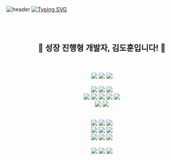 
![header](https://capsule-render.vercel.app/api?type=waving&color=6284F7FF&text=&animation=twinkling&height=90)
[![Typing SVG](https://readme-typing-svg.demolab.com?font=Alkatra&weight=500&size=45&duration=3500&pause=3&color=6284F7FF&center=false&vCenter=false&multiline=true&repeat=true&width=1000&height=80&lines=Hello+World!👋)](https://git.io/typing-svg)
<br/><br/>
<!--
**uthem150/uthem150** is a ✨ _special_ ✨ repository because its `README.md` (this file) appears on your GitHub profile.

Here are some ideas to get you started:

- 🔭 I’m currently working on ...
- 🌱 I’m currently learning ...
- 👯 I’m looking to collaborate on ...
- 🤔 I’m looking for help with ...
- 💬 Ask me about ...
- 📫 How to reach me: ...
- 😄 Pronouns: ...
- ⚡ Fun fact: ...
-->
<div align=center> 
<br/>

<h2 align="center">🌱 성장 진행형 개발자, 김도훈입니다! 🌱</h2>
  
<br/><br/>
<img src="https://img.shields.io/badge/JAVA-007396?style=for-the-badge&logo=java&logoColor=white">
<img src="https://img.shields.io/badge/Python-3776AB?style=for-the-badge&logo=Python&logoColor=white">
<img src="https://img.shields.io/badge/c-A8B9CC?style=for-the-badge&logo=c&logoColor=white">  
<br>
<img src="https://img.shields.io/badge/html-E34F26?style=for-the-badge&logo=html5&logoColor=white"> 
<img src="https://img.shields.io/badge/css-1572B6?style=for-the-badge&logo=css3&logoColor=white"> 
<img src="https://img.shields.io/badge/javascript-F7DF1E?style=for-the-badge&logo=javascript&logoColor=black">  
<img src="https://img.shields.io/badge/react-61DAFB?style=for-the-badge&logo=react&logoColor=black">
<img src="https://img.shields.io/badge/Next.js-000000?style=for-the-badge&logo=nextdotjs&logoColor=white">
<img src="https://img.shields.io/badge/django-092E20?style=for-the-badge&logo=django&logoColor=white">
<img src="https://img.shields.io/badge/MongoDB-47A248?style=for-the-badge&logo=mongodb&logoColor=white">
<img src="https://img.shields.io/badge/-Firebase-FFCA28?style=for-the-badge&logo=Firebase&logoColor=white"/>
<br>
<img src="https://img.shields.io/badge/Ant%20Design-1890FF?style=for-the-badge&logo=antdesign&logoColor=white"/>
<img src="https://img.shields.io/badge/bootstrap-7952B3?style=for-the-badge&logo=bootstrap&logoColor=white"> 

<br>
<img src="https://img.shields.io/badge/adobe illustrator-FF9A00?style=for-the-badge&logo=adobeillustrator&logoColor=white"> 
<img src="https://img.shields.io/badge/autodesk maya-37A5CC?style=for-the-badge&logo=autodeskmaya&logoColor=white"> 
<img src="https://img.shields.io/badge/figma-F24E1E?style=for-the-badge&logo=figma&logoColor=white">

<br>
<img src="https://img.shields.io/badge/Jupyter-F37626?style=for-the-badge&logo=Jupyter&logoColor=white"> 
<img src="https://img.shields.io/badge/Pycharm-000000?style=for-the-badge&logo=Pycharm&logoColor=white"> 
<img src="https://img.shields.io/badge/intellij idea-000000?style=for-the-badge&logo=intellijidea&logoColor=white">
<br>
<img src="https://img.shields.io/badge/visual studio-5C2D91?style=for-the-badge&logo=visualstudio&logoColor=white"> 
<img src="https://img.shields.io/badge/visual studio code-007ACC?style=for-the-badge&logo=visualstudiocode&logoColor=white"> 
<img src="https://img.shields.io/badge/arduino-00878F?style=for-the-badge&logo=arduino&logoColor=white">
<br><br>
<img src="https://img.shields.io/badge/github-181717?style=for-the-badge&logo=github&logoColor=white">
<img src="https://img.shields.io/badge/-git-F05032?style=for-the-badge&logo=git&logoColor=white"/>
<img src="https://img.shields.io/badge/prettier-1A2C34?style=for-the-badge&logo=prettier&logoColor=F7BA3E"/>



</div>

